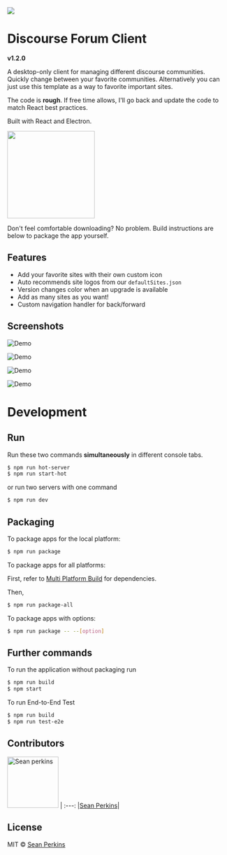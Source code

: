 <img src="https://upload.wikimedia.org/wikipedia/en/a/af/Discourse_logo.png" />

# Discourse Forum Client

**v1.2.0**

A desktop-only client for managing different discourse communities. Quickly change between your favorite communities. Alternatively you can just use this template as a way to favorite important sites.

The code is **rough**. If free time allows, I'll go back and update the code to match React best practices.

Built with React and Electron.

<a href="http://downloads.ngcademy.com/discourse-forum-client-1.2.0.zip">
    <img width="200px" src="https://user-images.githubusercontent.com/13732623/32207141-69d4b7ce-bdd0-11e7-96a1-584e0bd26751.png"></a>

Don't feel comfortable downloading? No problem. Build instructions are below to package the app yourself.

## Features
- Add your favorite sites with their own custom icon
- Auto recommends site logos from our `defaultSites.json`
- Version changes color when an upgrade is available
- Add as many sites as you want!
- Custom navigation handler for back/forward

## Screenshots

![Demo](https://i.gyazo.com/c7962bdca831ad31eb3f1e473dd7b967.gif)

![Demo](https://i.gyazo.com/d46e138c41a553df28a50ad2d4850666.gif)

![Demo](https://i.gyazo.com/bfecd1c5c248b7b593d9525f8c4e7a0e.gif)

![Demo](https://i.gyazo.com/7ef3ba794ab79dccba84c045735fa07e.gif)


# Development

## Run

Run these two commands __simultaneously__ in different console tabs.

```bash
$ npm run hot-server
$ npm run start-hot
```

or run two servers with one command

```bash
$ npm run dev
```

## Packaging

To package apps for the local platform:

```bash
$ npm run package
```

To package apps for all platforms:

First, refer to [Multi Platform Build](https://github.com/electron-userland/electron-builder/wiki/Multi-Platform-Build) for dependencies.

Then,
```bash
$ npm run package-all
```

To package apps with options:

```bash
$ npm run package -- --[option]
```

## Further commands

To run the application without packaging run

```bash
$ npm run build
$ npm start
```

To run End-to-End Test

```bash
$ npm run build
$ npm run test-e2e
```

## Contributors

[<img alt="Sean perkins" src="https://avatars1.githubusercontent.com/u/13732623?v=3&s=117" width="117">](https://github.com/sean-perkins) |
:---:
|[Sean Perkins](https://github.com/sean-perkins)|


## License
MIT © [Sean Perkins](https://github.com/sean-perkins)
